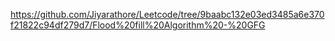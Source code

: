 https://github.com/Jiyarathore/Leetcode/tree/9baabc132e03ed3485a6e370f21822c94df279d7/Flood%20fill%20Algorithm%20-%20GFG
